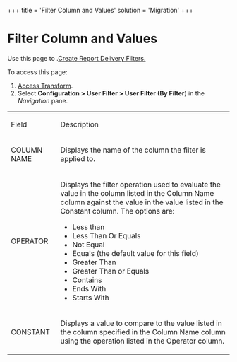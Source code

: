 +++
title = 'Filter Column and Values'
solution = 'Migration'
+++

# Filter Column and Values

<div class="use">

Use this page to .[Create Report Delivery
Filters.](../Use_Cases/Report_Delivery_Filters.htm#Create_Report_Delivery_Filters)

</div>

To access this page:

1.  [Access Transform](../Config/Access_Transform.htm).
2.  Select **Configuration \> User Filter \> User Filter (By
    Filter**) in the *Navigation* pane.

<table>
<tbody>
<tr class="odd">
<td><p>Field</p></td>
<td><p>Description</p></td>
</tr>
<tr class="even">
<td><p>COLUMN NAME</p></td>
<td><p>Displays the name of the column the filter is applied to.</p></td>
</tr>
<tr class="odd">
<td><p>OPERATOR</p></td>
<td><p>Displays the filter operation used to evaluate the value in the column listed in the Column Name column against the value in the value listed in the Constant column. The options are:</p>
<ul>
<li>Less than</li>
<li>Less Than Or Equals</li>
<li>Not Equal</li>
<li>Equals (the default value for this field)</li>
<li>Greater Than</li>
<li>Greater Than or Equals</li>
<li>Contains</li>
<li>Ends With</li>
<li>Starts With</li>
</ul></td>
</tr>
<tr class="even">
<td><p>CONSTANT</p></td>
<td><p>Displays a value to compare to the value listed in the column specified in the Column Name column using the operation listed in the Operator column.</p></td>
</tr>
</tbody>
</table>
